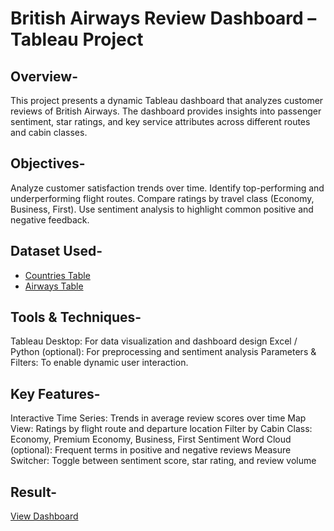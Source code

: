 # British Airways Review Dashboard – Tableau Project
## Overview-
This project presents a dynamic Tableau dashboard that analyzes customer reviews of British Airways. The dashboard provides insights into passenger sentiment, star ratings, and key service attributes across different routes and cabin classes.
 ## Objectives-
Analyze customer satisfaction trends over time.
Identify top-performing and underperforming flight routes.
Compare ratings by travel class (Economy, Business, First).
Use sentiment analysis to highlight common positive and negative feedback.
## Dataset Used-
- <a href="https://github.com/gaur-120/tableau-project/blob/main/Countries.csv">Countries Table</a>
- <a href="https://github.com/gaur-120/tableau-project/blob/main/ba_reviews.csv">Airways Table</a>
## Tools & Techniques-
Tableau Desktop: For data visualization and dashboard design
Excel / Python (optional): For preprocessing and sentiment analysis
Parameters & Filters: To enable dynamic user interaction.
## Key Features-
Interactive Time Series: Trends in average review scores over time
Map View: Ratings by flight route and departure location
Filter by Cabin Class: Economy, Premium Economy, Business, First
Sentiment Word Cloud (optional): Frequent terms in positive and negative reviews
Measure Switcher: Toggle between sentiment score, star rating, and review volume
## Result-
<a href="https://github.com/gaur-120/tableau-project/blob/main/Screenshot%202025-07-06%20172037.png">View Dashboard</a>
